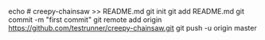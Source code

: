 echo # creepy-chainsaw >> README.md
git init
git add README.md
git commit -m "first commit"
git remote add origin https://github.com/testrunner/creepy-chainsaw.git
git push -u origin master
